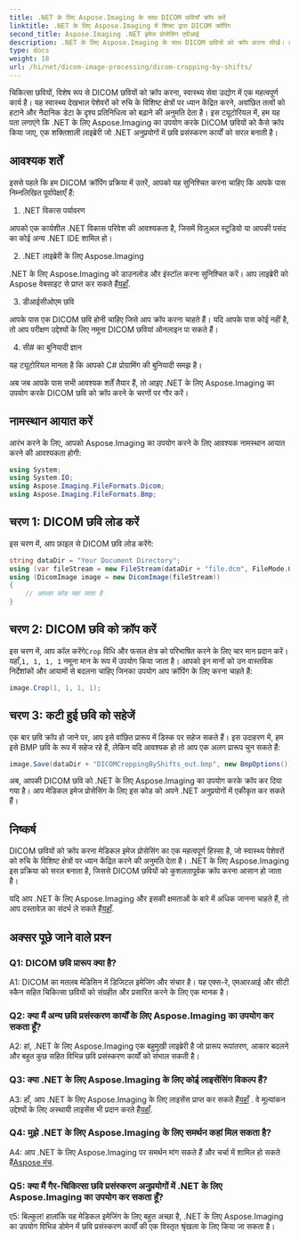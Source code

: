 ```yaml
---
title: .NET के लिए Aspose.Imaging के साथ DICOM छवियाँ क्रॉप करें
linktitle: .NET के लिए Aspose.Imaging में शिफ्ट द्वारा DICOM क्रॉपिंग
second_title: Aspose.Imaging .NET इमेज प्रोसेसिंग एपीआई
description: .NET के लिए Aspose.Imaging के साथ DICOM छवियों को क्रॉप करना सीखें। इस चरण-दर-चरण मार्गदर्शिका के साथ मेडिकल इमेज प्रोसेसिंग को बेहतर बनाएं।
type: docs
weight: 18
url: /hi/net/dicom-image-processing/dicom-cropping-by-shifts/
---
```

चिकित्सा छवियों, विशेष रूप से DICOM छवियों को क्रॉप करना, स्वास्थ्य सेवा उद्योग में एक महत्वपूर्ण कार्य है। यह स्वास्थ्य देखभाल पेशेवरों को रुचि के विशिष्ट क्षेत्रों पर ध्यान केंद्रित करने, अवांछित तत्वों को हटाने और नैदानिक डेटा के दृश्य प्रतिनिधित्व को बढ़ाने की अनुमति देता है। इस ट्यूटोरियल में, हम यह पता लगाएंगे कि .NET के लिए Aspose.Imaging का उपयोग करके DICOM छवियों को कैसे क्रॉप किया जाए, एक शक्तिशाली लाइब्रेरी जो .NET अनुप्रयोगों में छवि प्रसंस्करण कार्यों को सरल बनाती है।

## आवश्यक शर्तें

इससे पहले कि हम DICOM क्रॉपिंग प्रक्रिया में उतरें, आपको यह सुनिश्चित करना चाहिए कि आपके पास निम्नलिखित पूर्वापेक्षाएँ हैं:

1. .NET विकास पर्यावरण

आपको एक कार्यशील .NET विकास परिवेश की आवश्यकता है, जिसमें विज़ुअल स्टूडियो या आपकी पसंद का कोई अन्य .NET IDE शामिल हो।

2. .NET लाइब्रेरी के लिए Aspose.Imaging

 .NET के लिए Aspose.Imaging को डाउनलोड और इंस्टॉल करना सुनिश्चित करें। आप लाइब्रेरी को Aspose वेबसाइट से प्राप्त कर सकते हैं[यहाँ](https://releases.aspose.com/imaging/net/).

3. डीआईसीओएम छवि

आपके पास एक DICOM छवि होनी चाहिए जिसे आप क्रॉप करना चाहते हैं। यदि आपके पास कोई नहीं है, तो आप परीक्षण उद्देश्यों के लिए नमूना DICOM छवियां ऑनलाइन पा सकते हैं।

4. सी# का बुनियादी ज्ञान

यह ट्यूटोरियल मानता है कि आपको C# प्रोग्रामिंग की बुनियादी समझ है।

अब जब आपके पास सभी आवश्यक शर्तें तैयार हैं, तो आइए .NET के लिए Aspose.Imaging का उपयोग करके DICOM छवि को क्रॉप करने के चरणों पर गौर करें।

## नामस्थान आयात करें

आरंभ करने के लिए, आपको Aspose.Imaging का उपयोग करने के लिए आवश्यक नामस्थान आयात करने की आवश्यकता होगी:

```csharp
using System;
using System.IO;
using Aspose.Imaging.FileFormats.Dicom;
using Aspose.Imaging.FileFormats.Bmp;
```

## चरण 1: DICOM छवि लोड करें

इस चरण में, आप फ़ाइल से DICOM छवि लोड करेंगे:

```csharp
string dataDir = "Your Document Directory";
using (var fileStream = new FileStream(dataDir + "file.dcm", FileMode.Open, FileAccess.Read))
using (DicomImage image = new DicomImage(fileStream))
{
    // आपका कोड यहां जाता है
}
```

## चरण 2: DICOM छवि को क्रॉप करें

 इस चरण में, आप कॉल करेंगे`Crop` विधि और फसल क्षेत्र को परिभाषित करने के लिए चार मान प्रदान करें। यहाँ,`1, 1, 1, 1` नमूना मान के रूप में उपयोग किया जाता है। आपको इन मानों को उन वास्तविक निर्देशांकों और आयामों से बदलना चाहिए जिनका उपयोग आप क्रॉपिंग के लिए करना चाहते हैं:

```csharp
image.Crop(1, 1, 1, 1);
```

## चरण 3: कटी हुई छवि को सहेजें

एक बार छवि क्रॉप हो जाने पर, आप इसे वांछित प्रारूप में डिस्क पर सहेज सकते हैं। इस उदाहरण में, हम इसे BMP छवि के रूप में सहेज रहे हैं, लेकिन यदि आवश्यक हो तो आप एक अलग प्रारूप चुन सकते हैं:

```csharp
image.Save(dataDir + "DICOMCroppingByShifts_out.bmp", new BmpOptions());
```

अब, आपकी DICOM छवि को .NET के लिए Aspose.Imaging का उपयोग करके क्रॉप कर दिया गया है। आप मेडिकल इमेज प्रोसेसिंग के लिए इस कोड को अपने .NET अनुप्रयोगों में एकीकृत कर सकते हैं।

## निष्कर्ष

DICOM छवियों को क्रॉप करना मेडिकल इमेज प्रोसेसिंग का एक महत्वपूर्ण हिस्सा है, जो स्वास्थ्य पेशेवरों को रुचि के विशिष्ट क्षेत्रों पर ध्यान केंद्रित करने की अनुमति देता है। .NET के लिए Aspose.Imaging इस प्रक्रिया को सरल बनाता है, जिससे DICOM छवियों को कुशलतापूर्वक क्रॉप करना आसान हो जाता है।

 यदि आप .NET के लिए Aspose.Imaging और इसकी क्षमताओं के बारे में अधिक जानना चाहते हैं, तो आप दस्तावेज़ का संदर्भ ले सकते हैं[यहाँ](https://reference.aspose.com/imaging/net/). 

## अक्सर पूछे जाने वाले प्रश्न

### Q1: DICOM छवि प्रारूप क्या है?

A1: DICOM का मतलब मेडिसिन में डिजिटल इमेजिंग और संचार है। यह एक्स-रे, एमआरआई और सीटी स्कैन सहित चिकित्सा छवियों को संग्रहीत और प्रसारित करने के लिए एक मानक है।

### Q2: क्या मैं अन्य छवि प्रसंस्करण कार्यों के लिए Aspose.Imaging का उपयोग कर सकता हूँ?

A2: हां, .NET के लिए Aspose.Imaging एक बहुमुखी लाइब्रेरी है जो प्रारूप रूपांतरण, आकार बदलने और बहुत कुछ सहित विभिन्न छवि प्रसंस्करण कार्यों को संभाल सकती है।

### Q3: क्या .NET के लिए Aspose.Imaging के लिए कोई लाइसेंसिंग विकल्प हैं?

 A3: हाँ, आप .NET के लिए Aspose.Imaging के लिए लाइसेंस प्राप्त कर सकते हैं[यहाँ](https://purchase.aspose.com/buy) . वे मूल्यांकन उद्देश्यों के लिए अस्थायी लाइसेंस भी प्रदान करते हैं[यहाँ](https://purchase.aspose.com/temporary-license/).

### Q4: मुझे .NET के लिए Aspose.Imaging के लिए समर्थन कहां मिल सकता है?

 A4: आप .NET के लिए Aspose.Imaging पर समर्थन मांग सकते हैं और चर्चा में शामिल हो सकते हैं[Aspose मंच](https://forum.aspose.com/).

### Q5: क्या मैं गैर-चिकित्सा छवि प्रसंस्करण अनुप्रयोगों में .NET के लिए Aspose.Imaging का उपयोग कर सकता हूँ?

ए5: बिल्कुल! हालांकि यह मेडिकल इमेजिंग के लिए बहुत अच्छा है, .NET के लिए Aspose.Imaging का उपयोग विभिन्न डोमेन में छवि प्रसंस्करण कार्यों की एक विस्तृत श्रृंखला के लिए किया जा सकता है।